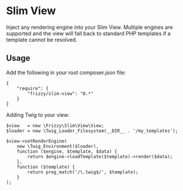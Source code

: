 # Slim View

Inject any rendering engine into your Slim View. Multiple engines are supported
and the view will fall back to standard PHP templates if a template cannot be resolved.

## Usage

Add the following in your root composer.json file:

    {
        "require": {
            "frizzy/slim-view": "0.*"
        }
    }


Adding Twig to your view:

    
    $view   = new \Frizzy\Slim\View\View;
    $loader = new \Twig_Loader_Filesystem(__DIR__ . '/my_templates'); 
    
    $view->setRenderEngine(
        new \Twig_Environment($loader),
        function ($engine, $template, $data) {        
            return $engine->loadTemplate($template)->render($data); 
        },
        function ($template) {
            return preg_match('/\.twig$/', $template);
        }
    );
